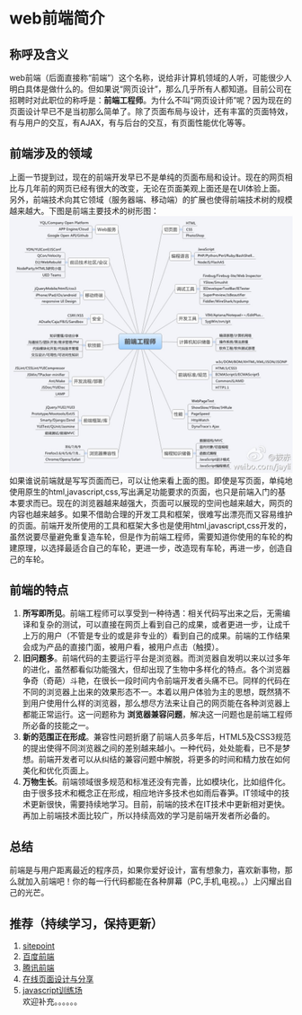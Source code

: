 # web前端简介

## 称呼及含义
web前端（后面直接称“前端”）这个名称，说给非计算机领域的人听，可能很少人明白具体是做什么的。但如果说“网页设计”，那么几乎所有人都知道。目前公司在招聘时对此职位的称呼是：**前端工程师**。为什么不叫“网页设计师”呢？因为现在的页面设计早已不是当初那么简单了。除了页面布局与设计，还有丰富的页面特效，有与用户的交互，有AJAX，有与后台的交互，有页面性能优化等等。  

## 前端涉及的领域
上面一节提到过，现在的前端开发早已不是单纯的页面布局和设计。现在的网页相比与几年前的网页已经有很大的改变，无论在页面美观上面还是在UI体验上面。另外，前端技术向其它领域（服务器端、移动端）的扩展也使得前端技术树的规模越来越大。下图是前端主要技术的树形图：  
![tree](./img/webSkill.jpg)  
如果谁说前端就是写写页面而已，可以让他来看上面的图。即使是写页面，单纯地使用原生的html,javascript,css,写出满足功能要求的页面，也只是前端入门的基本要求而已。现在的浏览器越来越强大，页面可以展现的空间也越来越大，网页的内容也越来越多。如果不借助合理的开发工具和框架，很难写出漂亮而又容易维护的页面。前端开发所使用的工具和框架大多也是使用html,javascript,css开发的，虽然说要尽量避免重复造车轮，但是作为前端工程师，需要知道你使用的车轮的构建原理，以选择最适合自己的车轮，更进一步，改造现有车轮，再进一步，创造自己的车轮。  

## 前端的特点
1. **所写即所见**。前端工程师可以享受到一种待遇：相关代码写出来之后，无需编译和复杂的测试，可以直接在网页上看到自己的成果，或者更进一步，让成千上万的用户（不管是专业的或是非专业的）看到自己的成果。前端的工作结果会成为产品的直接门面，被用户看，被用户点击（触摸）。
2. **旧问题多**。前端代码的主要运行平台是浏览器。而浏览器自发明以来以过多年的进化，虽然都看似功能强大，但却出现了生物中多样化的特点。各个浏览器争奇（奇葩）斗艳，在很长一段时间内令前端开发者头痛不已。同样的代码在不同的浏览器上出来的效果形态不一。本着以用户体验为主的思想，既然猜不到用户使用什么样的浏览器，那么想尽方法来让自己的网页能在各种浏览器上都能正常运行。这一问题称为 **浏览器兼容问题**，解决这一问题也是前端工程师所必备的技能之一。
3. **新的范围正在形成**。兼容性问题折磨了前端人员多年后，HTML5及CSS3规范的提出使得不同浏览器之间的差别越来越小。一种代码，处处能看，已不是梦想。前端开发者可以从纠结的兼容问题中解脱，将更多的时间和精力放在如何美化和优化页面上。
4. **万物生长**。前端领域很多规范和标准还没有完善，比如模块化，比如组件化。由于很多技术和概念正在形成，相应地许多技术也如雨后春笋。IT领域中的技术更新很快，需要持续地学习。目前，前端的技术在IT技术中更新相对更快。再加上前端技术面比较广，所以持续高效的学习是前端开发者所必备的。  

## 总结
前端是与用户距离最近的程序员，如果你爱好设计，富有想象力，喜欢新事物，那么就加入前端吧！你的每一行代码都能在各种屏幕（PC,手机,电视。。）上闪耀出自己的光芒。

## 推荐（持续学习，保持更新）
1. [sitepoint](http://www.sitepoint.com/)
2. [百度前端](http://fex.baidu.com/)
3. [腾讯前端](http://www.alloyteam.com/)
4. [在线页面设计与分享](http://codepen.io/)
5. [javascript训练场](https://www.codewars.com)  
欢迎补充。。。。。。